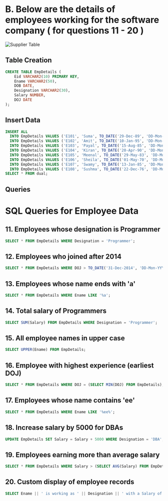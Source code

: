 
# B. Below are the details of employees working for the software company ( for questions 11 - 20 )
![Supplier Table](./company_employee.png)

## Table Creation

```sql
CREATE TABLE EmpDetails (
    Eid VARCHAR2(10) PRIMARY KEY,
    Ename VARCHAR2(50),
    DOB DATE,
    Designation VARCHAR2(30),
    Salary NUMBER,
    DOJ DATE
);
```

## Insert Data

```sql
INSERT ALL
  INTO EmpDetails VALUES ('E101', 'Suma', TO_DATE('29-Dec-89', 'DD-Mon-YY'), 'Designer', 20000, TO_DATE('01-Apr-10', 'DD-Mon-YY'))
  INTO EmpDetails VALUES ('E102', 'Amit', TO_DATE('10-Jan-95', 'DD-Mon-YY'), 'Programmer', 25000, TO_DATE('18-Feb-18', 'DD-Mon-YY'))
  INTO EmpDetails VALUES ('E103', 'Payal', TO_DATE('15-Aug-85', 'DD-Mon-YY'), 'Tester', 35000, TO_DATE('13-Jun-11', 'DD-Mon-YY'))
  INTO EmpDetails VALUES ('E104', 'Kiran', TO_DATE('20-Apr-90', 'DD-Mon-YY'), 'Programmer', 40000, TO_DATE('07-Mar-14', 'DD-Mon-YY'))
  INTO EmpDetails VALUES ('E105', 'Meenal', TO_DATE('29-May-83', 'DD-Mon-YY'), 'DBA', 50000, TO_DATE('09-Dec-11', 'DD-Mon-YY'))
  INTO EmpDetails VALUES ('E106', 'Sheila', TO_DATE('01-May-70', 'DD-Mon-YY'), 'Analyst', 60000, TO_DATE('25-Sep-18', 'DD-Mon-YY'))
  INTO EmpDetails VALUES ('E107', 'Swamy', TO_DATE('13-Jan-85', 'DD-Mon-YY'), 'Programmer', 45000, TO_DATE('14-Feb-16', 'DD-Mon-YY'))
  INTO EmpDetails VALUES ('E108', 'Sushma', TO_DATE('22-Dec-76', 'DD-Mon-YY'), 'DBA', 45000, TO_DATE('31-Jan-12', 'DD-Mon-YY'))
SELECT * FROM dual;

```

## Queries


# SQL Queries for Employee Data

## 11. Employees whose designation is Programmer
```sql
SELECT * FROM EmpDetails WHERE Designation = 'Programmer';
```

## 12. Employees who joined after 2014
```sql
SELECT * FROM EmpDetails WHERE DOJ > TO_DATE('31-Dec-2014', 'DD-Mon-YYYY');
```

## 13. Employees whose name ends with 'a'
```sql
SELECT * FROM EmpDetails WHERE Ename LIKE '%a';
```

## 14. Total salary of Programmers
```sql
SELECT SUM(Salary) FROM EmpDetails WHERE Designation = 'Programmer';
```

## 15. All employee names in upper case
```sql
SELECT UPPER(Ename) FROM EmpDetails;
```

## 16. Employee with highest experience (earliest DOJ)
```sql
SELECT * FROM EmpDetails WHERE DOJ = (SELECT MIN(DOJ) FROM EmpDetails);
```

## 17. Employees whose name contains 'ee'
```sql
SELECT * FROM EmpDetails WHERE Ename LIKE '%ee%';
```

## 18. Increase salary by 5000 for DBAs
```sql
UPDATE EmpDetails SET Salary = Salary + 5000 WHERE Designation = 'DBA';
```

## 19. Employees earning more than average salary
```sql
SELECT * FROM EmpDetails WHERE Salary > (SELECT AVG(Salary) FROM EmpDetails);
```

## 20. Custom display of employee records
```sql
SELECT Ename || ' is working as ' || Designation || ' with a Salary of Rs. ' || Salary AS Employee_Info FROM EmpDetails;
```
